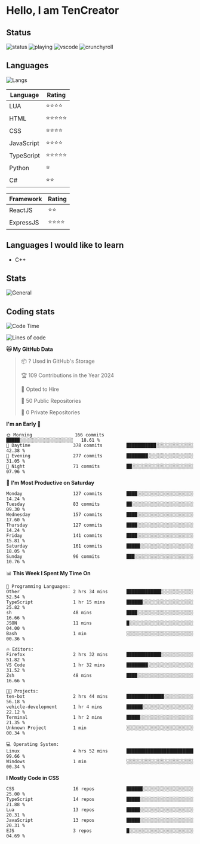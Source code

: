 # Hello, I am TenCreator

## Status
![status](https://api.statusbadges.me/badge/status/518334475038359555?simple=true&style=for-the-badge)
![playing](https://api.statusbadges.me/badge/playing/518334475038359555?style=for-the-badge)
![vscode](https://api.statusbadges.me/badge/vscode/518334475038359555?style=for-the-badge)
![crunchyroll](https://api.statusbadges.me/badge/crunchyroll/518334475038359555?style=for-the-badge)

## Languages
![Langs](https://github-readme-stats.vercel.app/api/top-langs/?username=tencreator&layout=compact&theme=radical)


|Language|Rating|
|--------|------|
|LUA|⭐️⭐️⭐️⭐️|
|HTML|⭐️⭐️⭐️⭐️⭐️|
|CSS|⭐️⭐️⭐️⭐️|
|JavaScript|⭐️⭐️⭐️⭐️|
|TypeScript|⭐️⭐️⭐️⭐️⭐️|
|Python|⭐️|
|C#|⭐️⭐️ |

|Framework|Rating|
|--------|------|
|ReactJS|⭐️⭐️|
|ExpressJS|⭐️⭐️⭐️⭐️|

## Languages I would like to learn
- C++

## Stats
![General](https://github-readme-stats.vercel.app/api?username=tencreator&show_icons=true&theme=radical)

## Coding stats
<!--START_SECTION:waka-->
![Code Time](http://img.shields.io/badge/Code%20Time-152%20hrs%2055%20mins-blue)

![Lines of code](https://img.shields.io/badge/From%20Hello%20World%20I%27ve%20Written-480.8%20thousand%20lines%20of%20code-blue)

**🐱 My GitHub Data** 

> 📦 ? Used in GitHub's Storage 
 > 
> 🏆 109 Contributions in the Year 2024
 > 
> 💼 Opted to Hire
 > 
> 📜 50 Public Repositories 
 > 
> 🔑 0 Private Repositories 
 > 
**I'm an Early 🐤** 

```text
🌞 Morning                166 commits         █████░░░░░░░░░░░░░░░░░░░░   18.61 % 
🌆 Daytime                378 commits         ███████████░░░░░░░░░░░░░░   42.38 % 
🌃 Evening                277 commits         ████████░░░░░░░░░░░░░░░░░   31.05 % 
🌙 Night                  71 commits          ██░░░░░░░░░░░░░░░░░░░░░░░   07.96 % 
```
📅 **I'm Most Productive on Saturday** 

```text
Monday                   127 commits         ████░░░░░░░░░░░░░░░░░░░░░   14.24 % 
Tuesday                  83 commits          ██░░░░░░░░░░░░░░░░░░░░░░░   09.30 % 
Wednesday                157 commits         ████░░░░░░░░░░░░░░░░░░░░░   17.60 % 
Thursday                 127 commits         ████░░░░░░░░░░░░░░░░░░░░░   14.24 % 
Friday                   141 commits         ████░░░░░░░░░░░░░░░░░░░░░   15.81 % 
Saturday                 161 commits         █████░░░░░░░░░░░░░░░░░░░░   18.05 % 
Sunday                   96 commits          ███░░░░░░░░░░░░░░░░░░░░░░   10.76 % 
```


📊 **This Week I Spent My Time On** 

```text
💬 Programming Languages: 
Other                    2 hrs 34 mins       █████████████░░░░░░░░░░░░   52.54 % 
TypeScript               1 hr 15 mins        ██████░░░░░░░░░░░░░░░░░░░   25.82 % 
sh                       48 mins             ████░░░░░░░░░░░░░░░░░░░░░   16.66 % 
JSON                     11 mins             █░░░░░░░░░░░░░░░░░░░░░░░░   04.00 % 
Bash                     1 min               ░░░░░░░░░░░░░░░░░░░░░░░░░   00.36 % 

🔥 Editors: 
Firefox                  2 hrs 32 mins       █████████████░░░░░░░░░░░░   51.82 % 
VS Code                  1 hr 32 mins        ████████░░░░░░░░░░░░░░░░░   31.52 % 
Zsh                      48 mins             ████░░░░░░░░░░░░░░░░░░░░░   16.66 % 

🐱‍💻 Projects: 
ten-bot                  2 hrs 44 mins       ██████████████░░░░░░░░░░░   56.18 % 
vehicle-development      1 hr 4 mins         ██████░░░░░░░░░░░░░░░░░░░   22.12 % 
Terminal                 1 hr 2 mins         █████░░░░░░░░░░░░░░░░░░░░   21.35 % 
Unknown Project          1 min               ░░░░░░░░░░░░░░░░░░░░░░░░░   00.34 % 

💻 Operating System: 
Linux                    4 hrs 52 mins       █████████████████████████   99.66 % 
Windows                  1 min               ░░░░░░░░░░░░░░░░░░░░░░░░░   00.34 % 
```

**I Mostly Code in CSS** 

```text
CSS                      16 repos            ██████░░░░░░░░░░░░░░░░░░░   25.00 % 
TypeScript               14 repos            █████░░░░░░░░░░░░░░░░░░░░   21.88 % 
Lua                      13 repos            █████░░░░░░░░░░░░░░░░░░░░   20.31 % 
JavaScript               13 repos            █████░░░░░░░░░░░░░░░░░░░░   20.31 % 
EJS                      3 repos             █░░░░░░░░░░░░░░░░░░░░░░░░   04.69 % 
```




<!--END_SECTION:waka-->
